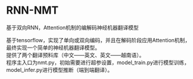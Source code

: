 # RNN-NMT
基于双向RNN，Attention机制的编解码神经机器翻译模型  
  
基于tensorflow，实现了单向或双向编码，并且在解码阶段应用Attention机制，最终实现一个简单的神经机器翻译模型。  
提供了两个翻译预料库（中文——英文、英文——越南语）。  
程序主入口为nmt.py，初始需要进行超参设置，model_train.py进行模型训练，model_infer.py进行模型推断（端到端翻译）。    
